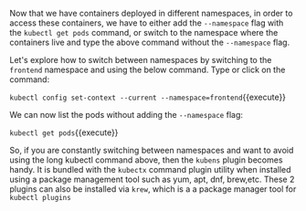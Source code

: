 
Now that we have containers deployed in different namespaces, in order to access these containers,  we have to either add the `--namespace` flag with the `kubectl get pods` command, or switch to the namespace where the containers live and type the above command without the `--namespace` flag.

Let's  explore how to switch between namespaces by switching to the `frontend` namespace and using the below command. Type or click on the command:

`kubectl config set-context --current --namespace=frontend`{{execute}}

We can now list the pods without adding the `--namespace` flag:

`kubectl get pods`{{execute}}

So, if you are constantly switching between namespaces and want to avoid using the long kubectl command above, then the `kubens` plugin becomes handy. It is bundled with the `kubectx` command plugin utility when installed using a package management tool such as yum, apt, dnf, brew,etc. These 2 plugins can also be installed via `krew`, which is a a package manager tool for `kubectl plugins`


